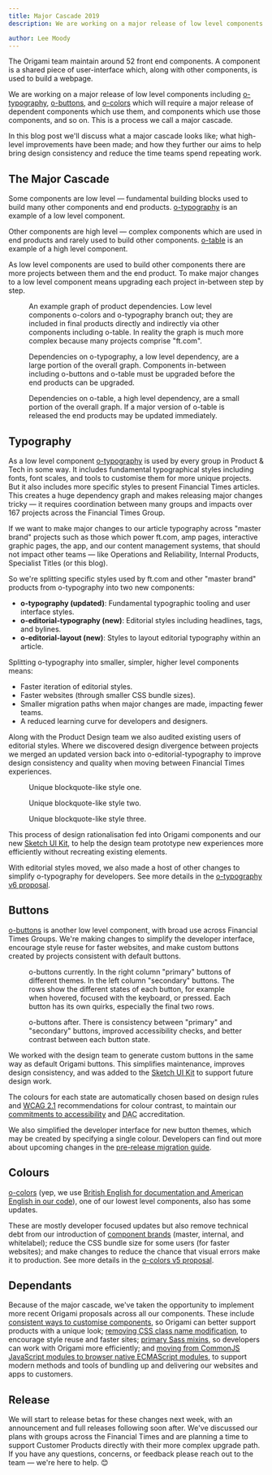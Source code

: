 ```yaml
---
title: Major Cascade 2019
description: We are working on a major release of low level components like o-typography. In this post we'll discuss what improvements are being made and how they further our aims to help bring design consistency and reduce the time teams spend repeating work.

author: Lee Moody
---
```


The Origami team maintain around 52 front end components. A component is a shared piece of user-interface which, along with other components, is used to build a webpage.

We are working on a major release of low level components including [o-typography](https://registry.origami.ft.com/components/o-typography), [o-buttons](https://registry.origami.ft.com/components/o-buttons), and [o-colors](https://registry.origami.ft.com/components/o-colors) which will require a major release of dependent components which use them, and components which use those components, and so on. This is a process we call a major cascade.

In this blog post we'll discuss what a major cascade looks like; what high-level improvements have been made; and how they further our aims to help bring design consistency and reduce the time teams spend repeating work.

## The Major Cascade

Some components are low level &#8212; fundamental building blocks used to build many other components and end products. [o-typography](https://registry.origami.ft.com/components/o-typography) is an example of a low level component.

Other components are high level &#8212; complex components which are used in end products and rarely used to build other components. [o-table](https://registry.origami.ft.com/components/o-table) is an example of a high level component.

As low level components are used to build other components there are more projects between them and the end product. To make major changes to a low level component means upgrading each project in-between step by step.

<figure>
	<img alt="" src="/assets/images/2019-10-31-major-cascade/all-graph.svg" />
	<figcaption>
        An example graph of product dependencies. Low level components o-colors and o-typography branch out; they are included in final products directly and indirectly via other components including o-table. In reality the graph is much more complex because many projects comprise "ft.com".
	</figcaption>
</figure>

<figure>
	<img alt="" src="/assets/images/2019-10-31-major-cascade/typography-graph.svg" />
	<figcaption>
        Dependencies on o-typography, a low level dependency, are a large portion of the overall graph. Components in-between including o-buttons and o-table must be upgraded before the end products can be upgraded.
	</figcaption>
</figure>

<figure>
	<img alt="" src="/assets/images/2019-10-31-major-cascade/table-graph.svg" />
	<figcaption>
        Dependencies on o-table, a high level dependency, are a small portion of the overall graph. If a major version of o-table is released the end products may be updated immediately.
	</figcaption>
</figure>

## Typography

As a low level component [o-typography](https://registry.origami.ft.com/components/o-typography) is used by every group in Product & Tech in some way. It includes fundamental typographical styles including fonts, font scales, and tools to customise them for more unique projects. But it also includes more specific styles to present Financial Times articles. This creates a huge dependency graph and makes releasing major changes tricky &#8212; it requires coordination between many groups and impacts over 167 projects across the Financial Times Group.

If we want to make major changes to our article typography across "master brand" projects such as those which power ft.com, amp pages, interactive graphic pages, the app, and our content management systems, that should not impact other teams &#8212; like Operations and Reliability, Internal Products, Specialist Titles (or this blog).

So we're splitting specific styles used by ft.com and other "master brand" products from o-typography into two new components:

- **o-typography (updated)**: Fundamental typographic tooling and user interface styles.
- **o-editorial-typography (new)**: Editorial styles including headlines, tags, and bylines.
- **o-editorial-layout (new)**: Styles to layout editorial typography within an article.

Splitting o-typography into smaller, simpler, higher level components means:

- Faster iteration of editorial styles.
- Faster websites (through smaller CSS bundle sizes).
- Smaller migration paths when major changes are made, impacting fewer teams.
- A reduced learning curve for developers and designers.

Along with the Product Design team we also audited existing users of editorial styles. Where we discovered design divergence between projects we merged an updated version back into o-editorial-typography to improve design consistency and quality when moving between Financial Times experiences.

<figure>
	<img alt="" src="https://www.ft.com/__origami/service/image/v2/images/raw/https://origami.ft.com/assets/images/2019-10-31-major-cascade/blockquote-1.png?source=origami" />
	<figcaption>
        Unique blockquote-like style one.
	</figcaption>
</figure>

<figure>
	<img alt="" src="https://www.ft.com/__origami/service/image/v2/images/raw/https://origami.ft.com/assets/images/2019-10-31-major-cascade/blockquote-2.png?source=origami" />
	<figcaption>
        Unique blockquote-like style two.
	</figcaption>
</figure>

<figure>
	<img alt="" src="https://www.ft.com/__origami/service/image/v2/images/raw/https://origami.ft.com/assets/images/2019-10-31-major-cascade/blockquote-3.png?source=origami" />
	<figcaption>
        Unique blockquote-like style three.
	</figcaption>
</figure>

This process of design rationalisation fed into Origami components and our new [Sketch UI Kit](https://medium.com/ft-product-technology/ft-design-basics-1-why-we-finally-built-a-ui-kit-850e98b127bf), to help the design team prototype new experiences more efficiently without recreating existing elements.

With editorial styles moved, we also made a host of other changes to simplify o-typography for developers. See more details in the [o-typography v6 proposal](https://github.com/Financial-Times/o-typography/issues/203).

## Buttons

[o-buttons](https://registry.origami.ft.com/components/o-buttons) is another low level component, with broad use across Financial Times Groups. We're making changes to simplify the developer interface, encourage style reuse for faster websites, and make custom buttons created by projects consistent with default buttons.

<figure>
	<img alt="" src="https://www.ft.com/__origami/service/image/v2/images/raw/https://origami.ft.com/assets/images/2019-10-31-major-cascade/buttons-before.png?source=origami" />
	<figcaption>
        o-buttons currently. In the right column "primary" buttons of different themes. In the left column "secondary" buttons. The rows show the different states of each button, for example when hovered, focused with the keyboard, or pressed. Each button has its own quirks, especially the final two rows.
	</figcaption>
</figure>

<figure>
	<img alt="" src="https://www.ft.com/__origami/service/image/v2/images/raw/https://origami.ft.com/assets/images/2019-10-31-major-cascade/buttons-after.png?source=origami" />
	<figcaption>
        o-buttons after. There is consistency between "primary" and "secondary" buttons, improved accessibility checks, and better contrast between each button state.
	</figcaption>
</figure>

We worked with the design team to generate custom buttons in the same way as default Origami buttons. This simplifies maintenance, improves design consistency, and was added to the [Sketch UI Kit](https://medium.com/ft-product-technology/ft-design-basics-1-why-we-finally-built-a-ui-kit-850e98b127bf) to support future design work.

The colours for each state are automatically chosen based on design rules and [WCAG 2.1](https://www.w3.org/TR/WCAG21/) recommendations for colour contrast, to maintain our [commitments to accessibility](https://www.ft.com/accessibility) and <abbr title="Digital Accessibility Centre">DAC</abbr> accreditation.

We also simplified the developer interface for new button themes, which may be created by specifying a single colour. Developers can find out more about upcoming changes in the [pre-release migration guide](https://github.com/Financial-Times/o-buttons/blob/d5d4e15e060aa897e3c870f717840ce1b48b4828/MIGRATION.md).

## Colours

[o-colors](https://registry.origami.ft.com/components/o-colors) (yep, we use [British English for documentation and American English in our code](/documentation/principles/tone-and-language/#use-british-english-for-documentation)), one of our lowest level components, also has some updates.

These are mostly developer focused updates but also remove technical debt from our introduction of [component brands](/documentation/components/branding/) (master, internal, and whitelabel); reduce the CSS bundle size for some users (for faster websites); and make changes to reduce the chance that visual errors make it to production. See more details in the [o-colors v5 proposal](https://github.com/Financial-Times/o-colors/issues/198).

## Dependants

Because of the major cascade, we've taken the opportunity to implement more recent Origami proposals across all our components. These include [consistent ways to customise components](https://github.com/Financial-Times/origami/issues/14), so Origami can better support products with a unique look; [removing CSS class name modification](https://github.com/Financial-Times/origami/issues/4), to encourage style reuse and faster sites; [primary Sass mixins](https://github.com/Financial-Times/origami/issues/6), so developers can work with Origami more efficiently; and [moving from CommonJS JavaScript modules to browser native ECMAScript modules](https://github.com/Financial-Times/origami-build-tools/issues/609), to support modern methods and tools of bundling up and delivering our websites and apps to customers.

## Release

We will start to release betas for these changes next week, with an announcement and full releases following soon after. We've discussed our plans with groups across the Financial Times and are planning a time to support Customer Products directly with their more complex upgrade path. If you have any questions, concerns, or feedback please reach out to the team &#8212; we're here to help. 😊
